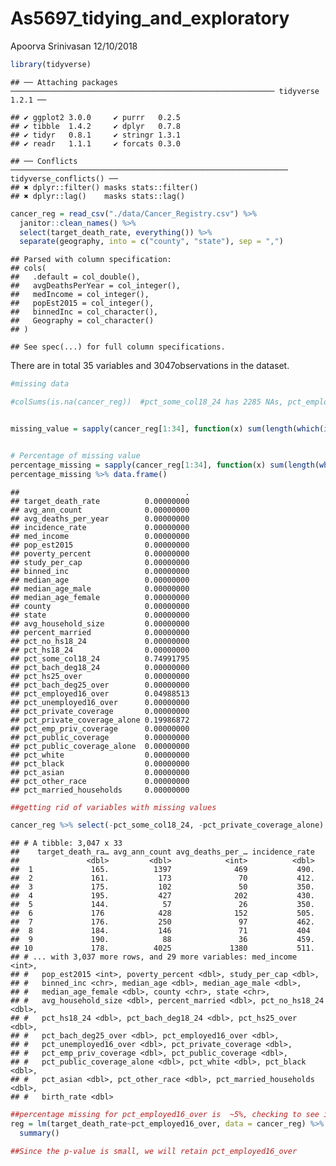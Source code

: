 As5697\_tidying\_and\_exploratory
================
Apoorva Srinivasan
12/10/2018

``` r
library(tidyverse)
```

    ## ── Attaching packages ─────────────────────────────────────────────────────────── tidyverse 1.2.1 ──

    ## ✔ ggplot2 3.0.0     ✔ purrr   0.2.5
    ## ✔ tibble  1.4.2     ✔ dplyr   0.7.8
    ## ✔ tidyr   0.8.1     ✔ stringr 1.3.1
    ## ✔ readr   1.1.1     ✔ forcats 0.3.0

    ## ── Conflicts ────────────────────────────────────────────────────────────── tidyverse_conflicts() ──
    ## ✖ dplyr::filter() masks stats::filter()
    ## ✖ dplyr::lag()    masks stats::lag()

``` r
cancer_reg = read_csv("./data/Cancer_Registry.csv") %>%
  janitor::clean_names() %>%
  select(target_death_rate, everything()) %>%
  separate(geography, into = c("county", "state"), sep = ",")
```

    ## Parsed with column specification:
    ## cols(
    ##   .default = col_double(),
    ##   avgDeathsPerYear = col_integer(),
    ##   medIncome = col_integer(),
    ##   popEst2015 = col_integer(),
    ##   binnedInc = col_character(),
    ##   Geography = col_character()
    ## )

    ## See spec(...) for full column specifications.

There are in total 35 variables and 3047observations in the dataset.

``` r
#missing data

#colSums(is.na(cancer_reg))  #pct_some_col18_24 has 2285 NAs, pct_employed_coverage_alone has 609 NA, pct_employed16_over has 152 NAs


missing_value = sapply(cancer_reg[1:34], function(x) sum(length(which(is.na(x)))))


# Percentage of missing value
percentage_missing = sapply(cancer_reg[1:34], function(x) sum(length(which(is.na(x)))) / nrow(cancer_reg))
percentage_missing %>% data.frame()
```

    ##                                     .
    ## target_death_rate          0.00000000
    ## avg_ann_count              0.00000000
    ## avg_deaths_per_year        0.00000000
    ## incidence_rate             0.00000000
    ## med_income                 0.00000000
    ## pop_est2015                0.00000000
    ## poverty_percent            0.00000000
    ## study_per_cap              0.00000000
    ## binned_inc                 0.00000000
    ## median_age                 0.00000000
    ## median_age_male            0.00000000
    ## median_age_female          0.00000000
    ## county                     0.00000000
    ## state                      0.00000000
    ## avg_household_size         0.00000000
    ## percent_married            0.00000000
    ## pct_no_hs18_24             0.00000000
    ## pct_hs18_24                0.00000000
    ## pct_some_col18_24          0.74991795
    ## pct_bach_deg18_24          0.00000000
    ## pct_hs25_over              0.00000000
    ## pct_bach_deg25_over        0.00000000
    ## pct_employed16_over        0.04988513
    ## pct_unemployed16_over      0.00000000
    ## pct_private_coverage       0.00000000
    ## pct_private_coverage_alone 0.19986872
    ## pct_emp_priv_coverage      0.00000000
    ## pct_public_coverage        0.00000000
    ## pct_public_coverage_alone  0.00000000
    ## pct_white                  0.00000000
    ## pct_black                  0.00000000
    ## pct_asian                  0.00000000
    ## pct_other_race             0.00000000
    ## pct_married_households     0.00000000

``` r
##getting rid of variables with missing values

cancer_reg %>% select(-pct_some_col18_24, -pct_private_coverage_alone)
```

    ## # A tibble: 3,047 x 33
    ##    target_death_ra… avg_ann_count avg_deaths_per_… incidence_rate
    ##               <dbl>         <dbl>            <int>          <dbl>
    ##  1             165.          1397              469           490.
    ##  2             161.           173               70           412.
    ##  3             175.           102               50           350.
    ##  4             195.           427              202           430.
    ##  5             144.            57               26           350.
    ##  6             176            428              152           505.
    ##  7             176.           250               97           462.
    ##  8             184.           146               71           404 
    ##  9             190.            88               36           459.
    ## 10             178.          4025             1380           511.
    ## # ... with 3,037 more rows, and 29 more variables: med_income <int>,
    ## #   pop_est2015 <int>, poverty_percent <dbl>, study_per_cap <dbl>,
    ## #   binned_inc <chr>, median_age <dbl>, median_age_male <dbl>,
    ## #   median_age_female <dbl>, county <chr>, state <chr>,
    ## #   avg_household_size <dbl>, percent_married <dbl>, pct_no_hs18_24 <dbl>,
    ## #   pct_hs18_24 <dbl>, pct_bach_deg18_24 <dbl>, pct_hs25_over <dbl>,
    ## #   pct_bach_deg25_over <dbl>, pct_employed16_over <dbl>,
    ## #   pct_unemployed16_over <dbl>, pct_private_coverage <dbl>,
    ## #   pct_emp_priv_coverage <dbl>, pct_public_coverage <dbl>,
    ## #   pct_public_coverage_alone <dbl>, pct_white <dbl>, pct_black <dbl>,
    ## #   pct_asian <dbl>, pct_other_race <dbl>, pct_married_households <dbl>,
    ## #   birth_rate <dbl>

``` r
##percentage missing for pct_employed16_over is  ~5%, checking to see if its correlated with the outcome 
reg = lm(target_death_rate~pct_employed16_over, data = cancer_reg) %>%
  summary()

##Since the p-value is small, we will retain pct_employed16_over
```
